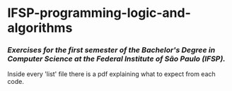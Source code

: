 # IFSP-programming-logic-and-algorithms

### _Exercises for the first semester of the Bachelor's Degree in Computer Science at the Federal Institute of São Paulo (IFSP)._

Inside every 'list' file there is a pdf explaining what to expect from each code.
